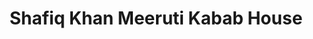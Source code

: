 ---
title: "Shafiq Khan Meeruti Kabab House"
url: /karachi/shafiq-khan-meeruti-kabab-house/
shop: butcher
---